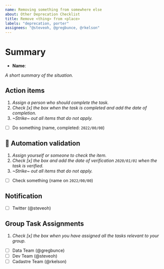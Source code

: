 ```yaml
---
name: Removing something from somewhere else
about: Other Deprecation Checklist
title: Remove <thing> from <place>
labels: "deprecation, porter"
assignees: "@steveoh, @gregbunce, @rkelson"
---
```


# Summary

- **Name**:

_A short summary of the situation._

## Action items

1. _Assign a person who should complete the task._
1. _Check [x] the box when the task is completed and add the date of completion._
1. _~Strike~ out all items that do not apply._

- [ ] Do something (name, completed: `2022/00/00`)

## :robot: Automation validation

1. _Assign yourself or someone to check the item._
1. _Check [x] the box and add the date of verification `2020/01/01` when the task is verified._
1. _~Strike~ out all items that do not apply._

- [ ] Check something (name on `2022/00/00`)

## Notification

- [ ] Twitter (@steveoh)

## Group Task Assignments

1. _Check [x] the box when you have assigned all the tasks relevant to your group._

- [ ] Data Team (@gregbunce)
- [ ] Dev Team (@steveoh)
- [ ] Cadastre Team (@rkelson)
